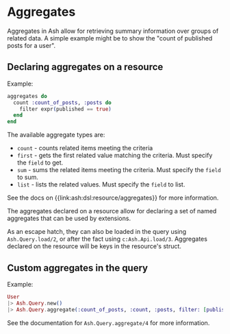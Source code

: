 # Aggregates

Aggregates in Ash allow for retrieving summary information over groups of related data. A simple example might be to show the "count of published posts for a user".

## Declaring aggregates on a resource

Example:

```elixir
aggregates do
  count :count_of_posts, :posts do
    filter expr(published == true)
  end
end
```

The available aggregate types are:

- `count` - counts related items meeting the criteria
- `first` - gets the first related value matching the criteria. Must specify the `field` to get.
- `sum` - sums the related items meeting the criteria. Must specify the `field` to sum.
- `list` - lists the related values. Must specify the `field` to list.

See the docs on {{link:ash:dsl:resource/aggregates}} for more information.

The aggregates declared on a resource allow for declaring a set of named aggregates that can be used by extensions.

As an escape hatch, they can also be loaded in the query using `Ash.Query.load/2`, or after the fact using `c:Ash.Api.load/3`. Aggregates declared on the resource will be keys in the resource's struct.

## Custom aggregates in the query

Example:

```elixir
User
|> Ash.Query.new()
|> Ash.Query.aggregate(:count_of_posts, :count, :posts, filter: [published: true])
```

See the documentation for `Ash.Query.aggregate/4` for more information.
